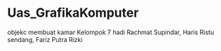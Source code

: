 # Uas_GrafikaKomputer
objekc membuat kamar 
Kelompok 7
hadi Rachmat Supindar,
Haris Ristu sendang, 
Fariz Putra Rizki 
